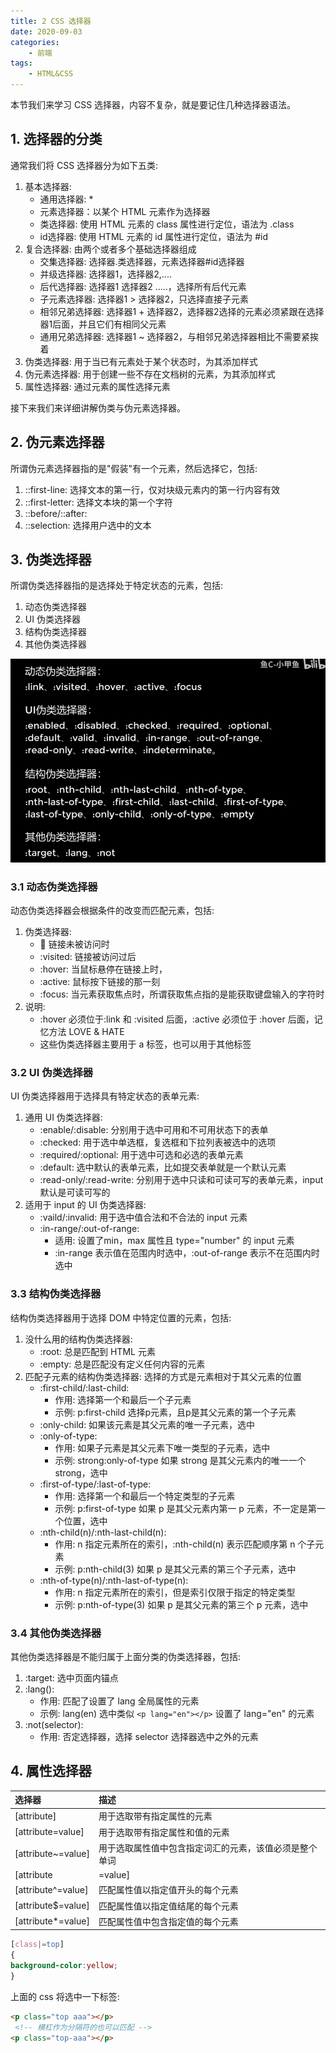```yaml
---
title: 2 CSS 选择器
date: 2020-09-03
categories:
    - 前端
tags:
	- HTML&CSS
---
```


本节我们来学习 CSS 选择器，内容不复杂，就是要记住几种选择器语法。
<!-- more -->

## 1. 选择器的分类
通常我们将 CSS 选择器分为如下五类:
1. 基本选择器:
    - 通用选择器: *
    - 元素选择器：以某个 HTML 元素作为选择器
    - 类选择器: 使用 HTML 元素的 class 属性进行定位，语法为 .class
    - id选择器: 使用 HTML 元素的 id 属性进行定位，语法为 #id
2. 复合选择器: 由两个或者多个基础选择器组成
    - 交集选择器: 选择器.类选择器，元素选择器#id选择器
    - 并级选择器: 选择器1，选择器2,....
    - 后代选择器: 选择器1 选择器2 .....，选择所有后代元素
    - 子元素选择器: 选择器1 > 选择器2，只选择直接子元素
    - 相邻兄弟选择器: 选择器1 + 选择器2，选择器2选择的元素必须紧跟在选择器1后面，并且它们有相同父元素
    - 通用兄弟选择器: 选择器1 ~ 选择器2，与相邻兄弟选择器相比不需要紧挨着
3. 伪类选择器: 用于当已有元素处于某个状态时，为其添加样式
4. 伪元素选择器: 用于创建一些不存在文档树的元素，为其添加样式
5. 属性选择器: 通过元素的属性选择元素

接下来我们来详细讲解伪类与伪元素选择器。

## 2. 伪元素选择器
所谓伪元素选择器指的是"假装"有一个元素，然后选择它，包括:
1. ::first-line: 选择文本的第一行，仅对块级元素内的第一行内容有效
2. ::first-letter: 选择文本块的第一个字符
3. ::before/::after: 
4. ::selection: 选择用户选中的文本

## 3. 伪类选择器
所谓伪类选择器指的是选择处于特定状态的元素，包括:
1. 动态伪类选择器
2. UI 伪类选择器
3. 结构伪类选择器
4. 其他伪类选择器

![伪类选择器](/images/JavaScript/select_css.png)

### 3.1 动态伪类选择器
动态伪类选择器会根据条件的改变而匹配元素，包括:
1. 伪类选择器:
    - :link: 链接未被访问时
    - :visited: 链接被访问过后
    - :hover: 当鼠标悬停在链接上时，
    - :active: 鼠标按下链接的那一刻
    - :focus: 当元素获取焦点时，所谓获取焦点指的是能获取键盘输入的字符时
2. 说明: 
    - :hover 必须位于:link 和 :visited 后面，:active 必须位于 :hover 后面，记忆方法 LOVE & HATE
    - 这些伪类选择器主要用于 a 标签，也可以用于其他标签


### 3.2 UI 伪类选择器
UI 伪类选择器用于选择具有特定状态的表单元素:
1. 通用 UI 伪类选择器:
    - :enable/:disable: 分别用于选中可用和不可用状态下的表单
    - :checked: 用于选中单选框，复选框和下拉列表被选中的选项
    - :required/:optional: 用于选中可选和必选的表单元素
    - :default: 选中默认的表单元素，比如提交表单就是一个默认元素
    - :read-only/:read-write: 分别用于选中只读和可读可写的表单元素，input 默认是可读可写的
2. 适用于 input 的 UI 伪类选择器:
    - :vaild/:invalid: 用于选中值合法和不合法的 input 元素
    - :in-range/:out-of-range: 
        - 适用: 设置了min，max 属性且 type="number" 的 input 元素
        - :in-range 表示值在范围内时选中，:out-of-range 表示不在范围内时选中

### 3.3 结构伪类选择器
结构伪类选择器用于选择 DOM 中特定位置的元素，包括:
1. 没什么用的结构伪类选择器:
    - :root: 总是匹配到 HTML 元素
    - :empty: 总是匹配没有定义任何内容的元素
2. 匹配子元素的结构伪类选择器: 选择的方式是元素相对于其父元素的位置
    - :first-child/:last-child: 
        - 作用: 选择第一个和最后一个子元素
        - 示例: p:first-child 选择p元素，且p是其父元素的第一个子元素
    - :only-child: 如果该元素是其父元素的唯一子元素，选中
    - :only-of-type: 
        - 作用: 如果子元素是其父元素下唯一类型的子元素，选中
        - 示例: strong:only-of-type 如果 strong 是其父元素内的唯一一个 strong，选中
    - :first-of-type/:last-of-type:
        - 作用: 选择第一个和最后一个特定类型的子元素
        - 示例: p:first-of-type 如果 p 是其父元素内第一 p 元素，不一定是第一个位置，选中
    - :nth-child(n)/:nth-last-child(n): 
        - 作用: n 指定元素所在的索引，:nth-child(n) 表示匹配顺序第 n 个子元素
        - 示例: p:nth-child(3) 如果 p 是其父元素的第三个子元素，选中
    - :nth-of-type(n)/:nth-last-of-type(n): 
        - 作用: n 指定元素所在的索引，但是索引仅限于指定的特定类型
        - 示例: p:nth-of-type(3) 如果 p 是其父元素的第三个 p 元素，选中

### 3.4 其他伪类选择器
其他伪类选择器是不能归属于上面分类的伪类选择器，包括:
1. :target: 选中页面内锚点
2. :lang():
    - 作用: 匹配了设置了 lang 全局属性的元素
    - 示例: lang(en) 选中类似 `<p lang="en"></p>` 设置了 lang="en" 的元素
3. :not(selector): 
    - 作用: 否定选择器，选择 selector 选择器选中之外的元素

## 4. 属性选择器
|选择器|描述|
|:---|:---|
|[attribute]|用于选取带有指定属性的元素|
|[attribute=value]|用于选取带有指定属性和值的元素|
|[attribute~=value]|用于选取属性值中包含指定词汇的元素，该值必须是整个单词|
|[attribute|=value]|用于选取带有以指定值开头的属性值的元素，该值必须是整个单词|
|[attribute^=value]|匹配属性值以指定值开头的每个元素|
|[attribute$=value]|匹配属性值以指定值结尾的每个元素|
|[attribute*=value]|匹配属性值中包含指定值的每个元素|

```css
[class|=top]
{ 
background-color:yellow;
}
```

上面的 css 将选中一下标签:

```html
<p class="top aaa"></p>
 <!-- 横杠作为分隔符的也可以匹配 -->
<p class="top-aaa"></p>
```